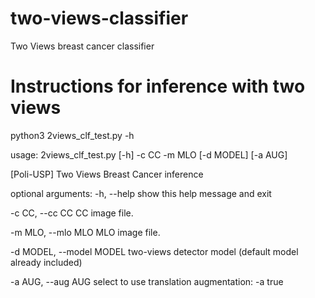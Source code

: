 # two-views-classifier
Two Views breast cancer classifier

# Instructions for inference with two views

python3 2views_clf_test.py -h

usage: 2views_clf_test.py [-h] -c CC -m MLO [-d MODEL] [-a AUG]

[Poli-USP] Two Views Breast Cancer inference

optional arguments:
  -h, --help               show this help message and exit
  
  -c CC, --cc CC           CC image file.
  
  -m MLO, --mlo MLO        MLO image file.
  
  -d MODEL, --model MODEL  two-views detector model (default model already included)
  
  -a AUG, --aug AUG        select to use translation augmentation: -a true

